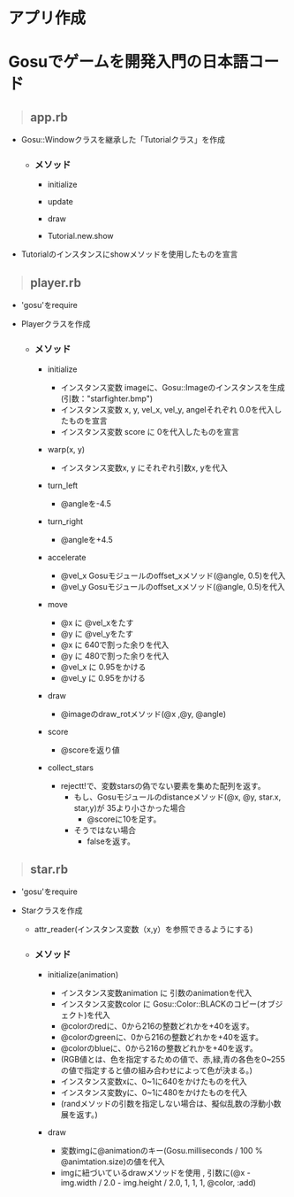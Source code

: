 # アプリ作成

# Gosuでゲームを開発入門の日本語コード

> ## app.rb

- Gosu::Windowクラスを継承した「Tutorialクラス」を作成

  - ### メソッド
    - initialize

    - update

    - draw

    - Tutorial.new.show

- Tutorialのインスタンスにshowメソッドを使用したものを宣言

> ## player.rb

- 'gosu'をrequire

- Playerクラスを作成

  - ### メソッド

    - initialize
      - インスタンス変数 imageに、Gosu::Imageのインスタンスを生成(引数："starfighter.bmp")
      - インスタンス変数 x, y, vel_x, vel_y, angelそれぞれ 0.0を代入したものを宣言
      - インスタンス変数 score に 0を代入したものを宣言

    - warp(x, y)
      - インスタンス変数x, y にそれぞれ引数x, yを代入

    - turn_left
      - @angleを-4.5

    - turn_right
      - @angleを+4.5

    - accelerate
      - @vel_x Gosuモジュールのoffset_xメソッド(@angle, 0.5)を代入
      - @vel_y Gosuモジュールのoffset_xメソッド(@angle, 0.5)を代入


    - move
      - @x に @vel_xをたす
      - @y に @vel_yをたす
      - @x に 640で割った余りを代入
      - @y に 480で割った余りを代入
      - @vel_x に 0.95をかける
      - @vel_y に 0.95をかける

    - draw
      - @imageのdraw_rotメソッド(@x ,@y, @angle)

    - score
      - @scoreを返り値

    - collect_stars
      - rejectt!で、変数starsの偽でない要素を集めた配列を返す。
        - もし、Gosuモジュールのdistanceメソッド(@x, @y, star.x, star,y)が 35より小さかった場合
          - @scoreに10を足す。
        - そうではない場合
          - falseを返す。


> ## star.rb

- 'gosu'をrequire

- Starクラスを作成

  - attr_reader(インスタンス変数（x,y）を参照できるようにする)

  - ### メソッド

    - initialize(animation)
      - インスタンス変数animation に 引数のanimationを代入
      - インスタンス変数color に Gosu::Color::BLACKのコピー(オブジェクト)を代入
      - @colorのredに、0から216の整数どれかを+40を返す。
      - @colorのgreenに、0から216の整数どれかを+40を返す。
      - @colorのblueに、0から216の整数どれかを+40を返す。
      - (RGB値とは、色を指定するための値で、赤,緑,青の各色を0~255の値で指定すると値の組み合わせによって色が決まる。)
      - インスタンス変数xに、0~1に640をかけたものを代入
      - インスタンス変数yに、0~1に480をかけたものを代入
      - (randメソッドの引数を指定しない場合は、擬似乱数の浮動小数展を返す。)

    - draw
      - 変数imgに@animationのキー(Gosu.milliseconds / 100 % @animtation.size)の値を代入
      - imgに紐づいているdrawメソッドを使用 , 引数に(@x - img.width / 2.0 - img.height / 2.0, 1, 1, 1, @color, :add)


